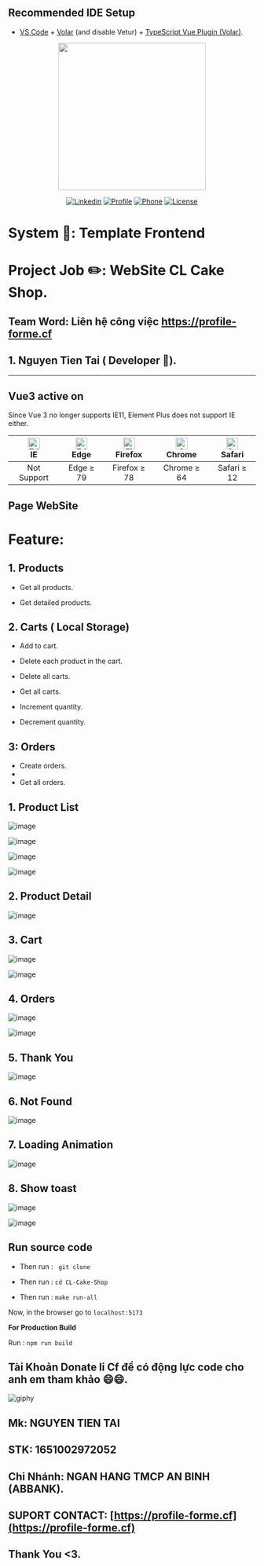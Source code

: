 ## Recommended IDE Setup

- [VS Code](https://code.visualstudio.com/) + [Volar](https://marketplace.visualstudio.com/items?itemName=Vue.volar) (and disable Vetur) + [TypeScript Vue Plugin (Volar)](https://marketplace.visualstudio.com/items?itemName=Vue.vscode-typescript-vue-plugin).
<p align="center"><a href="https://profile-forme.cf/" target="_blank"><img src="https://res.cloudinary.com/ecommerce2021/image/upload/v1659065987/avatar/logo_begsn1.png" width="300"></a></p>

<p align="center">
<a href="https://www.linkedin.com/in/tai-nguyen-tien-787545213/"><img src="https://img.icons8.com/color/48/000000/linkedin-circled--v1.png" alt="Linkedin"></a>
<a href="https://profile-forme.surge.sh"><img src="https://img.icons8.com/color/48/000000/internet--v1.png" alt="Profile"></a>
<a href="tel:0798805741"><img src="https://img.icons8.com/color/48/000000/apple-phone.png" alt="Phone"></a>
<a href = "mailto:nguyentientai10@gmail.com"><img src="https://img.icons8.com/fluency/48/000000/send-mass-email.png" alt="License"></a>
</p>

# System 🤖: Template Frontend

# Project Job ✏️: WebSite CL Cake Shop.

## Team Word: Liên hệ công việc https://profile-forme.cf

## 1. Nguyen Tien Tai ( Developer 🚩).
___

## Vue3 active on 

Since Vue 3 no longer supports IE11, Element Plus does not support IE either.

| [<img src="https://raw.githubusercontent.com/alrra/browser-logos/master/src/edge/edge_48x48.png" alt=" Edge" width="24px" height="24px" />](http://godban.github.io/browsers-support-badges/)</br>IE | [<img src="https://raw.githubusercontent.com/alrra/browser-logos/master/src/edge/edge_48x48.png" alt=" Edge" width="24px" height="24px" />](http://godban.github.io/browsers-support-badges/)</br>Edge | [<img src="https://raw.githubusercontent.com/alrra/browser-logos/master/src/firefox/firefox_48x48.png" alt="Firefox" width="24px" height="24px" />](http://godban.github.io/browsers-support-badges/)</br>Firefox | [<img src="https://raw.githubusercontent.com/alrra/browser-logos/master/src/chrome/chrome_48x48.png" alt="Chrome" width="24px" height="24px" />](http://godban.github.io/browsers-support-badges/)</br>Chrome | [<img src="https://raw.githubusercontent.com/alrra/browser-logos/master/src/safari/safari_48x48.png" alt="Safari" width="24px" height="24px" />](http://godban.github.io/browsers-support-badges/)</br>Safari |
| :--------------------------------------------------------------------------------------------------------------------------------------------------------------------------------------------------: | :----------------------------------------------------------------------------------------------------------------------------------------------------------------------------------------------------: | :---------------------------------------------------------------------------------------------------------------------------------------------------------------------------------------------------------------: | :-----------------------------------------------------------------------------------------------------------------------------------------------------------------------------------------------------------: | :-----------------------------------------------------------------------------------------------------------------------------------------------------------------------------------------------------------: |
|                                                                                             Not Support                                                                                              |                                                                                            Edge ≥ 79                                                                                             |                                                                                                  Firefox ≥ 78                                                                                                  |                                                                                                Chrome ≥ 64                                                                                                |                                                                                                Safari ≥ 12  


## Page WebSite

# Feature:

## 1. Products

- Get all products.

- Get detailed products.

## 2. Carts ( Local Storage)

- Add to cart.

- Delete each product in the cart.

- Delete all carts.

- Get all carts.

- Increment quantity.

- Decrement quantity.

## 3: Orders

- Create orders.
- 
- Get all orders.

## 1. Product List

![image](https://github.com/fdhhhdjd/CL-Cake-Shop/assets/63393170/a0024774-387f-4f2f-97b0-e89e300eba3a)

![image](https://github.com/fdhhhdjd/CL-Cake-Shop/assets/63393170/e7bc8da2-3686-411f-ba4a-94319f061499)

![image](https://github.com/fdhhhdjd/CL-Cake-Shop/assets/63393170/10b79239-6873-4516-8901-1b0cc77b533f)

![image](https://github.com/fdhhhdjd/CL-Cake-Shop/assets/63393170/70fc29c6-488b-4755-a974-5832da8aace4)


## 2. Product Detail

![image](https://github.com/fdhhhdjd/CL-Cake-Shop/assets/63393170/f7a5a07f-f293-4425-8219-8cd9b9adc915)

## 3. Cart

![image](https://github.com/fdhhhdjd/CL-Cake-Shop/assets/63393170/70beccae-6908-4371-8b3c-b0837f7efadd)

![image](https://github.com/fdhhhdjd/CL-Cake-Shop/assets/63393170/32c2b00e-b621-4141-9600-94e0381967fa)

## 4. Orders

![image](https://github.com/fdhhhdjd/CL-Cake-Shop/assets/63393170/e0e7a184-c5f4-4878-92ee-2d50738566a2)

![image](https://github.com/fdhhhdjd/CL-Cake-Shop/assets/63393170/64aa05ab-547c-4d94-ac3f-052d587ab06b)

## 5. Thank You

![image](https://github.com/fdhhhdjd/CL-Cake-Shop/assets/63393170/aaf0fd63-f02b-49b5-8871-da7055ee9160)


## 6. Not Found

![image](https://github.com/fdhhhdjd/CL-Cake-Shop/assets/63393170/f73d0a9a-979e-43c5-a8f2-4260b02ac075)

## 7. Loading Animation

![image](https://github.com/fdhhhdjd/CL-Cake-Shop/assets/63393170/a4756350-1ad9-4b90-a5ee-72a144b2869c)

## 8. Show toast

![image](https://github.com/fdhhhdjd/CL-Cake-Shop/assets/63393170/3e999dbf-b702-4834-9309-bd1c9e422024)

![image](https://github.com/fdhhhdjd/CL-Cake-Shop/assets/63393170/7e425f5c-016c-4926-9356-0ef9c2911038)

## Run source code

- Then run : <code> git clone <link> </code>

- Then run : <code>cd CL-Cake-Shop</code>

- Then run : <code>make run-all</code>

Now, in the browser go to <code>localhost:5173</code>

**For Production Build**

Run : <code>npm run build</code>

## Tài Khoản Donate li Cf để có động lực code cho anh em tham khảo 😄😄.

![giphy](https://3.bp.blogspot.com/-SzGvXn2sTmw/V6k-90GH3ZI/AAAAAAAAIsk/Q678Pil-0kITLPa3fD--JkNdnJVKi_BygCLcB/s1600/cf10-fbc08%2B%25281%2529.gif)

## Mk: NGUYEN TIEN TAI

## STK: 1651002972052

## Chi Nhánh: NGAN HANG TMCP AN BINH (ABBANK).

## SUPORT CONTACT: [https://profile-forme.cf](https://profile-forme.cf)

## Thank You <3.
